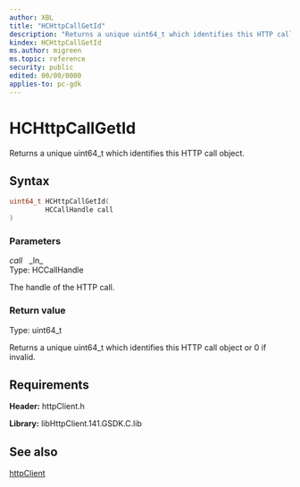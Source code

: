 ```yaml
---
author: XBL
title: "HCHttpCallGetId"
description: "Returns a unique uint64_t which identifies this HTTP call object."
kindex: HCHttpCallGetId
ms.author: migreen
ms.topic: reference
security: public
edited: 00/00/0000
applies-to: pc-gdk
---
```


# HCHttpCallGetId  

Returns a unique uint64_t which identifies this HTTP call object.  

## Syntax  
  
```cpp
uint64_t HCHttpCallGetId(  
         HCCallHandle call  
)  
```  
  
### Parameters  
  
*call* &nbsp;&nbsp;\_In\_  
Type: HCCallHandle  
  
The handle of the HTTP call.  
  
  
### Return value  
Type: uint64_t
  
Returns a unique uint64_t which identifies this HTTP call object or 0 if invalid.
  
## Requirements  
  
**Header:** httpClient.h
  
**Library:** libHttpClient.141.GSDK.C.lib
  
## See also  
[httpClient](../httpclient_members.md)  
  
  
